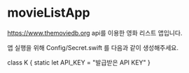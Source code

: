 # movieListApp
https://www.themoviedb.org api를 이용한 영화 리스트 앱입니다.

앱 실행을 위해 Config/Secret.swift 를 다음과 같이 생성해주세요.

class K { static let API_KEY = "발급받은 API KEY" }
